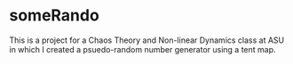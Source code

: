 # someRando
This is a project for a Chaos Theory and Non-linear Dynamics class at ASU in which I created a psuedo-random number generator using a tent map.
